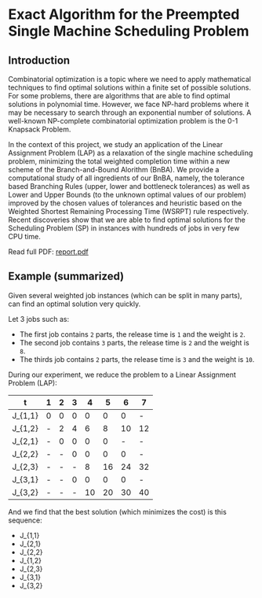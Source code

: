 # Exact Algorithm for the Preempted Single Machine Scheduling Problem

## Introduction

Combinatorial optimization is a topic where we need to apply mathematical techniques to find optimal solutions within a finite set of possible solutions. For some problems, there are algorithms that are able to find optimal solutions in polynomial time. However, we face NP-hard problems where it may be necessary to search through an exponential number of solutions. A well-known NP-complete combinatorial optimization problem is the 0-1 Knapsack Problem.

In the context of this project, we study an application of the Linear Assignment Problem (LAP) as a relaxation of the single machine scheduling problem, minimizing the total weighted completion time within a new scheme of the Branch-and-Bound Alorithm (BnBA). We provide a computational study of all ingredients of our BnBA, namely, the tolerance based Branching Rules (upper, lower and bottleneck tolerances) as well as Lower and Upper Bounds (to the unknown optimal values of our problem) improved by the chosen values of tolerances and heuristic based on the Weighted Shortest Remaining Processing Time (WSRPT) rule respectively. Recent discoveries show that we are able to find optimal solutions for the Scheduling Problem (SP) in instances with hundreds of jobs in very few CPU time.

Read full PDF: [report.pdf](report.pdf)

## Example (summarized)

Given several weighted job instances (which can be split in many parts), can find an optimal solution very quickly.

Let 3 jobs such as:
- The first job contains `2` parts, the release time is `1` and the weight is `2`.
- The second job contains `3` parts, the release time is `2` and the weight is `8`.
- The thirds job contains `2` parts, the release time is `3` and the weight is `10`.

During our experiment, we reduce the problem to a Linear Assignment Problem (LAP):

| t       | 1 | 2 | 3 | 4  | 5  | 6  | 7  |
|---------|---|---|---|----|----|----|----|
| J_{1,1} | 0 | 0 | 0 | 0  | 0  | 0  | -  |
| J_{1,2} | - | 2 | 4 | 6  | 8  | 10 | 12 |
| J_{2,1} | - | 0 | 0 | 0  | 0  | -  | -  |
| J_{2,2} | - | - | 0 | 0  | 0  | 0  | -  |
| J_{2,3} | - | - | - | 8  | 16 | 24 | 32 |
| J_{3,1} | - | - | 0 | 0  | 0  | 0  | -  |
| J_{3,2} | - | - | - | 10 | 20 | 30 | 40 |

And we find that the best solution (which minimizes the cost) is this sequence:
- J_{1,1}
- J_{2,1}
- J_{2,2}
- J_{1,2}
- J_{2,3}
- J_{3,1}
- J_{3,2}
